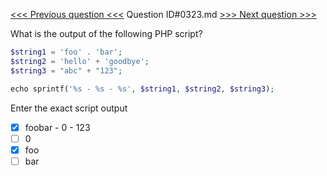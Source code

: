[<<< Previous question <<<](0322.md)  Question ID#0323.md  [>>> Next question >>>](0324.md) 

What is the output of the following PHP script?

```php
$string1 = 'foo' . 'bar';
$string2 = 'hello' + 'goodbye';
$string3 = "abc" + "123";

echo sprintf('%s - %s - %s', $string1, $string2, $string3);
```
Enter the exact script output

- [x] foobar - 0 - 123
- [ ] 0
- [x] foo
- [ ] bar
